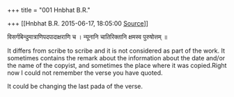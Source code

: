 +++
title = "001 Hnbhat B.R."

+++
[[Hnbhat B.R.	2015-06-17, 18:05:00 [Source](https://groups.google.com/g/samskrita/c/Fh_poyLO4GM)]]



विसर्गबिन्दुमात्राणिपदपादाक्षराणि च । न्यूनानि चातिरिक्तानि क्षमस्व पुरुषोत्तम् ॥

  

It differs from scribe to scribe and it is not considered as part of the work. It sometimes contains the remark about the information about the date and/or the name of the copyist, and sometimes the place where it was copied.Right now I could not remember the verse you have quoted.

  

It could be changing the last pada of the verse.

  

